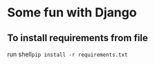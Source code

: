 # Some fun with Django

## To install requirements from file
run shell```pip install -r requirements.txt```